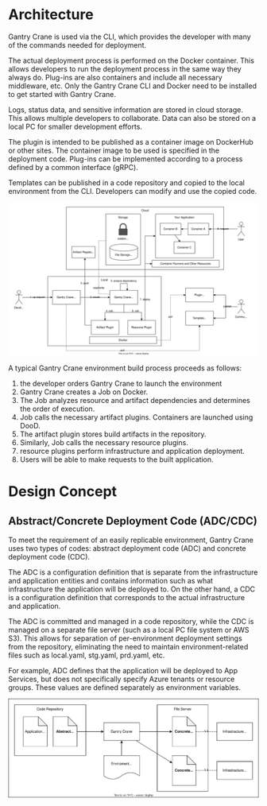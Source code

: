# Architecture

Gantry Crane is used via the CLI, which provides the developer with many of the commands needed for deployment.

The actual deployment process is performed on the Docker container.
This allows developers to run the deployment process in the same way they always do.
Plug-ins are also containers and include all necessary middleware, etc.
Only the Gantry Crane CLI and Docker need to be installed to get started with Gantry Crane.

Logs, status data, and sensitive information are stored in cloud storage.
This allows multiple developers to collaborate.
Data can also be stored on a local PC for smaller development efforts.

The plugin is intended to be published as a container image on DockerHub or other sites.
The container image to be used is specified in the deployment code.
Plug-ins can be implemented according to a process defined by a common interface (gRPC).

Templates can be published in a code repository and copied to the local environment from the CLI.
Developers can modify and use the copied code.

![architecture](../images/architecture.drawio.svg)

A typical Gantry Crane environment build process proceeds as follows:

1. the developer orders Gantry Crane to launch the environment
2. Gantry Crane creates a Job on Docker.
3. The Job analyzes resource and artifact dependencies and determines the order of execution.
4. Job calls the necessary artifact plugins. Containers are launched using DooD.
5. The artifact plugin stores build artifacts in the repository.
6. Similarly, Job calls the necessary resource plugins.
7. resource plugins perform infrastructure and application deployment.
8. Users will be able to make requests to the built application.

# Design Concept

## Abstract/Concrete Deployment Code (ADC/CDC)

To meet the requirement of an easily replicable environment, Gantry Crane uses two types of codes: abstract deployment code (ADC) and concrete deployment code (CDC).

The ADC is a configuration definition that is separate from the infrastructure and application entities and contains information such as what infrastructure the application will be deployed to.
On the other hand, a CDC is a configuration definition that corresponds to the actual infrastructure and application.

The ADC is committed and managed in a code repository, while the CDC is managed on a separate file server (such as a local PC file system or AWS S3).
This allows for separation of per-environment deployment settings from the repository, eliminating the need to maintain environment-related files such as local.yaml, stg.yaml, prd.yaml, etc.

For example, ADC defines that the application will be deployed to App Services, but does not specifically specify Azure tenants or resource groups. These values are defined separately as environment variables.

![adc-and-cdc](../images/adc-and-cdc.drawio.svg)
